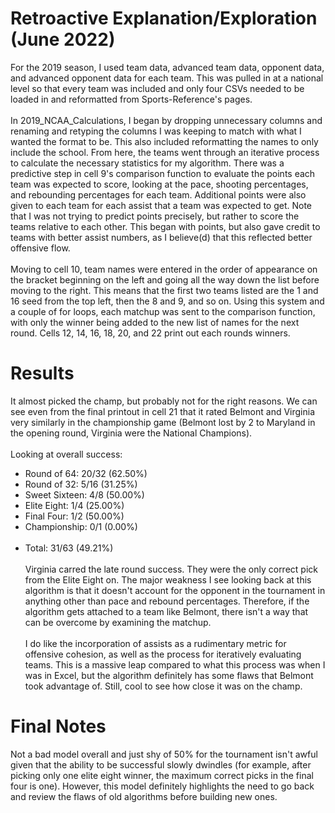 # Retroactive Explanation/Exploration (June 2022)
For the 2019 season, I used team data, advanced team data, opponent data, and advanced opponent data for each team. This was pulled in at a national level so that every team was included and only four CSVs needed to be loaded in and reformatted from Sports-Reference's pages. <br /><br />
In 2019_NCAA_Calculations, I began by dropping unnecessary columns and renaming and retyping the columns I was keeping to match with what I wanted the format to be. This also included reformatting the names to only include the school. From here, the teams went through an iterative process to calculate the necessary statistics for my algorithm. There was a predictive step in cell 9's comparison function to evaluate the points each team was expected to score, looking at the pace, shooting percentages, and rebounding percentages for each team. Additional points were also given to each team for each assist that a team was expected to get. Note that I was not trying to predict points precisely, but rather to score the teams relative to each other. This began with points, but also gave credit to teams with better assist numbers, as I believe(d) that this reflected better offensive flow.<br /><br />
Moving to cell 10, team names were entered in the order of appearance on the bracket beginning on the left and going all the way down the list before moving to the right. This means that the first two teams listed are the 1 and 16 seed from the top left, then the 8 and 9, and so on. Using this system and a couple of for loops, each matchup was sent to the comparison function, with only the winner being added to the new list of names for the next round. Cells 12, 14, 16, 18, 20, and 22 print out each rounds winners. 
# Results
It almost picked the champ, but probably not for the right reasons. We can see even from the final printout in cell 21 that it rated Belmont and Virginia very similarly in the championship game (Belmont lost by 2 to Maryland in the opening round, Virginia were the National Champions).<br /><br />
Looking at overall success:
 - Round of 64: 20/32 (62.50%)
 - Round of 32: 5/16 (31.25%)
 - Sweet Sixteen: 4/8 (50.00%)
 - Elite Eight: 1/4 (25.00%)
 - Final Four: 1/2 (50.00%)
 - Championship: 0/1 (0.00%)<br /><br />
 - Total: 31/63 (49.21%)<br /><br />
Virginia carred the late round success. They were the only correct pick from the Elite Eight on. The major weakness I see looking back at this algorithm is that it doesn't account for the opponent in the tournament in anything other than pace and rebound percentages. Therefore, if the algorithm gets attached to a team like Belmont, there isn't a way that can be overcome by examining the matchup.<br /><br />
I do like the incorporation of assists as a rudimentary metric for offensive cohesion, as well as the process for iteratively evaluating teams. This is a massive leap compared to what this process was when I was in Excel, but the algorithm definitely has some flaws that Belmont took advantage of. Still, cool to see how close it was on the champ. 
# Final Notes
Not a bad model overall and just shy of 50% for the tournament isn't awful given that the ability to be successful slowly dwindles (for example, after picking only one elite eight winner, the maximum correct picks in the final four is one). However, this model definitely highlights the need to go back and review the flaws of old algorithms before building new ones.